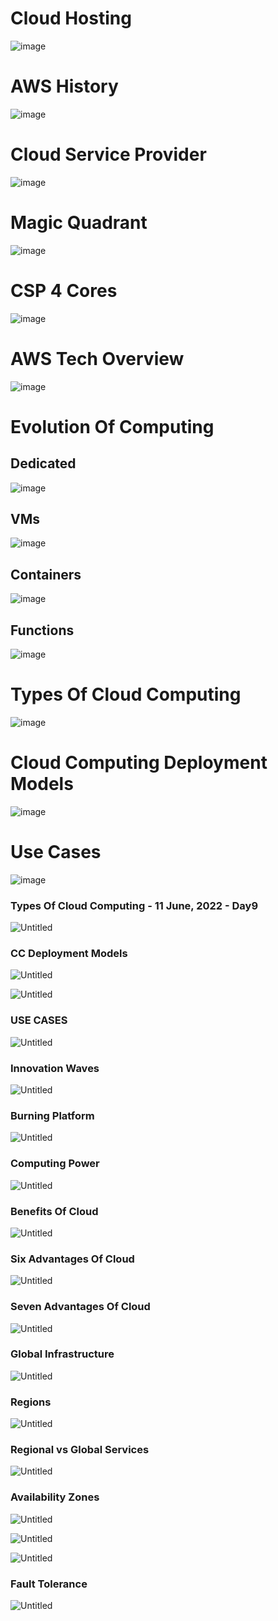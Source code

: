 # Cloud Hosting
![image]()

# AWS History
![image]()

# Cloud Service Provider
![image]()

# Magic Quadrant
![image]()

# CSP 4 Cores
![image]()

# AWS Tech Overview
![image]()

# Evolution Of Computing
## Dedicated
![image]()

## VMs
![image]()

## Containers
![image]()

## Functions
![image]()

# Types Of Cloud Computing
![image]()

# Cloud Computing Deployment Models
![image]()

# Use Cases
![image]()


### Types Of Cloud Computing - 11 June, 2022 - Day9

![Untitled](https://s3-us-west-2.amazonaws.com/secure.notion-static.com/3ef279f3-3b96-4d51-a814-27dadf489048/Untitled.png)

### CC Deployment Models

![Untitled](https://s3-us-west-2.amazonaws.com/secure.notion-static.com/3661d200-6c31-4536-ac3c-84e4a07c2b27/Untitled.png)

![Untitled](https://s3-us-west-2.amazonaws.com/secure.notion-static.com/6fad6e70-8d98-46a3-be2e-ca2c8aa79c11/Untitled.png)

### USE CASES

![Untitled](https://s3-us-west-2.amazonaws.com/secure.notion-static.com/28d3de6b-8e26-4642-8327-89cf8e232341/Untitled.png)

### Innovation Waves

![Untitled](https://s3-us-west-2.amazonaws.com/secure.notion-static.com/12d1473a-6b1b-4848-b9cc-f8d532cd5a22/Untitled.png)

### Burning Platform

![Untitled](https://s3-us-west-2.amazonaws.com/secure.notion-static.com/661ae32a-5342-43a2-b46b-b2a6ffb292ec/Untitled.png)

### Computing Power

![Untitled](https://s3-us-west-2.amazonaws.com/secure.notion-static.com/5d106020-5313-41b9-be78-af6bbc370076/Untitled.png)

### Benefits Of Cloud

![Untitled](https://s3-us-west-2.amazonaws.com/secure.notion-static.com/6964b0d8-8f7d-43ae-8bfd-7e88a2279054/Untitled.png)

### Six Advantages Of Cloud

![Untitled](https://s3-us-west-2.amazonaws.com/secure.notion-static.com/5c465433-832e-4a27-9d68-edc16f028001/Untitled.png)

### Seven Advantages Of Cloud

![Untitled](https://s3-us-west-2.amazonaws.com/secure.notion-static.com/10dfab2b-8577-4cc8-88f7-454ff467bdcd/Untitled.png)

### Global Infrastructure

![Untitled](https://s3-us-west-2.amazonaws.com/secure.notion-static.com/4c8ba032-579a-4d18-b038-35ee16bce6af/Untitled.png)

### Regions

![Untitled](https://s3-us-west-2.amazonaws.com/secure.notion-static.com/bb873f2b-ad79-4294-9f14-6035988b70f4/Untitled.png)

### Regional vs Global Services

![Untitled](https://s3-us-west-2.amazonaws.com/secure.notion-static.com/d81c2164-dfe9-452c-8fd3-f374240aad83/Untitled.png)

### Availability Zones

![Untitled](https://s3-us-west-2.amazonaws.com/secure.notion-static.com/f7d94ab3-6036-4916-ac30-f15242437566/Untitled.png)

![Untitled](https://s3-us-west-2.amazonaws.com/secure.notion-static.com/02d477cd-51ca-409f-ad8c-74ef79ae6eb1/Untitled.png)

![Untitled](https://s3-us-west-2.amazonaws.com/secure.notion-static.com/89d7aaad-3b96-4554-be9d-524dcba4b348/Untitled.png)

### Fault Tolerance

![Untitled](https://s3-us-west-2.amazonaws.com/secure.notion-static.com/a24de13a-583c-447e-a5fd-4b839c9c444a/Untitled.png)

